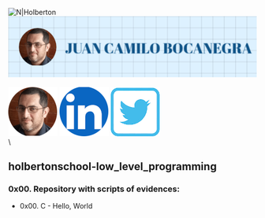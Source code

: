 ![N|Holberton](https://www.holbertonschool.com/holberton-logo.png)
![N|logo](https://raw.githubusercontent.com/jbocane6/logos/main/milogo.png)
\
\
 ![N|foto](https://raw.githubusercontent.com/jbocane6/logos/main/foto.png)
[![N|Linkedin](https://raw.githubusercontent.com/jbocane6/logos/main/linkedin.png)](https://www.linkedin.com/in/juan-camilo-bocanegra-osorio-18b1821a6/)
[![N|Twitter](https://raw.githubusercontent.com/jbocane6/logos/main/twitter.png)](https://twitter.com/Juanoso07555284)
\
\
## holbertonschool-low_level_programming

### 0x00. Repository with scripts of evidences:

- 0x00. C - Hello, World